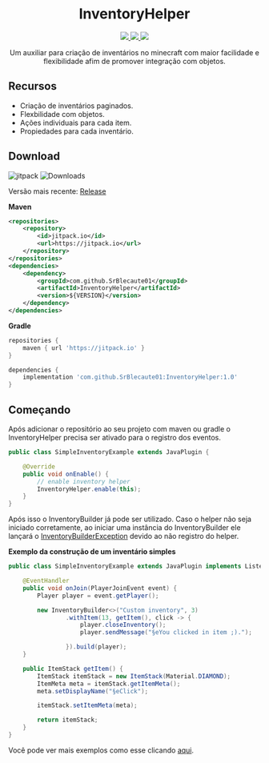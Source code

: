 <h1 align="center">InventoryHelper</h1>

<p align="center">
    <a href="https://jitpack.io/#SrBlecaute01/InventoryHelper" alt="Downloads">
        <img src=https://img.shields.io/jitpack/v/github/SrBlecaute01/InventoryHelper?label=Snapshots&color=lime_green/>
    </a>
    <a href="https://github.com/SrBlecaute01/InventoryHelper/releases" alt="Downloads">
        <img src=https://img.shields.io/github/downloads/SrBlecaute01/InventoryHelper/total?color=lime_green/>
    </a>
    <a href="https://app.codacy.com/project/badge/Grade/7062d74db06d4935a5e69a7a539e4116" alt="Codacy">
        <img src="https://app.codacy.com/project/badge/Grade/7062d74db06d4935a5e69a7a539e4116"/>
    </a>
</p>

<p align="center">
    Um auxiliar para criação de inventários no minecraft com maior facilidade 
    e flexibilidade  afim de promover integração com objetos.
</p>

## Recursos

- Criação de inventários paginados.
- Flexbilidade com objetos.
- Ações individuais para cada item.
- Propiedades para cada inventário.

## Download
![jitpack](https://img.shields.io/jitpack/v/github/SrBlecaute01/InventoryHelper?label=Snapshots&color=lime_green)
![Downloads](https://img.shields.io/github/downloads/SrBlecaute01/InventoryHelper/total?color=lime_green)

Versão mais recente: [Release](https://github.com/SrBlecaute01/InventoryHelper/releases/latest)

**Maven**
```xml
<repositories>
    <repository>
        <id>jitpack.io</id>
        <url>https://jitpack.io</url>
    </repository>
</repositories>
<dependencies>
    <dependency>
        <groupId>com.github.SrBlecaute01</groupId>
        <artifactId>InventoryHelper</artifactId>
        <version>${VERSION}</version>
    </dependency>
</dependencies>
```

**Gradle**
```gradle
repositories {
    maven { url 'https://jitpack.io' }
}

dependencies {
    implementation 'com.github.SrBlecaute01:InventoryHelper:1.0'
}
```

## Começando

Após adicionar o repositório ao seu projeto com maven ou gradle
o InventoryHelper precisa ser ativado para o registro dos eventos.

```java
public class SimpleInventoryExample extends JavaPlugin {

    @Override
    public void onEnable() {
        // enable inventory helper
        InventoryHelper.enable(this);
    }
}
```

Após isso o InventoryBuilder já pode ser utilizado. Caso o helper não seja iniciado corretamente,
ao iniciar uma instância do InventoryBuilder ele lançará o [InventoryBuilderException](https://github.com/SrBlecaute01/InventoryHelper/blob/master/src/main/java/br/com/blecaute/inventory/exception/InventoryBuilderException.java)
devido ao não registro do helper.

**Exemplo da construção de um inventário simples**

```java
public class SimpleInventoryExample extends JavaPlugin implements Listener {

    @EventHandler
    public void onJoin(PlayerJoinEvent event) {
        Player player = event.getPlayer();

        new InventoryBuilder<>("Custom inventory", 3)
                .withItem(13, getItem(), click -> {
                    player.closeInventory();
                    player.sendMessage("§eYou clicked in item ;).");

                }).build(player);
    }

    public ItemStack getItem() {
        ItemStack itemStack = new ItemStack(Material.DIAMOND);
        ItemMeta meta = itemStack.getItemMeta();
        meta.setDisplayName("§eClick");

        itemStack.setItemMeta(meta);

        return itemStack;
    }
}
```
Você pode ver mais exemplos como esse clicando [aqui](https://github.com/SrBlecaute01/InventoryHelper/tree/master/src/examples/java).
